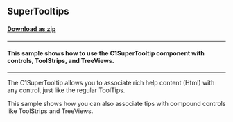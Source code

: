 ## SuperTooltips
#### [Download as zip](https://minhaskamal.github.io/DownGit/#/home?url=https://github.com/GrapeCity/ComponentOne-WinForms-Samples/tree/master/NetFramework\SuperTooltip\CS\SuperTooltips)
____
#### This sample shows how to use the C1SuperTooltip component with controls, ToolStrips, and TreeViews.
____
The C1SuperTooltip allows you to associate rich help content (Html) with any control, just like the regular ToolTips. 

This sample shows how you can also associate tips with compound controls like ToolStrips and TreeViews. 